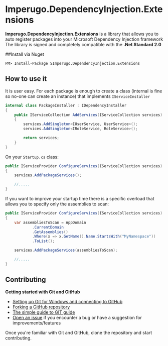 # Imperugo.DependencyInjection.Extensions

**Imperugo.DependencyInjection.Extensions** is a library that allows you to auto register packages into your Microsoft Dependency Injection framework
The library is signed and completely compatible with the **.Net Standard 2.0**


##Install via Nuget 

```
PM> Install-Package SImperugo.DependencyInjection.Extensions
```

## How to use it
It is user easy.
For each package is enough to create a class (internal is fine so no-one can create an instance) that implements `IServiceInstaller`

```csharp
internal class PackageInstaller : IDependencyInstaller
{
	public IServiceCollection AddServices(IServiceCollection services)
	{
		services.AddSingleton<IUserService, UserService>();
		services.AddSingleton<IRoleService, RoleService>();

		return services;
	}
}
```

On your `Startup.cs` class:

```csharp
public IServiceProvider ConfigureServices(IServiceCollection services)
{
	services.AddPackageServices();

	//.....
}
```
If you want to improve your startup time there is a specific overload that allows you to specify only the assemblies to scan:


```csharp
public IServiceProvider ConfigureServices(IServiceCollection services)
{
	var assembliesToScan = AppDomain
			.CurrentDomain
			.GetAssemblies()
			.Where(x => x.GetName().Name.StartsWith("MyNamespace"))
			.ToList();

	services.AddPackageServices(assembliesToScan);

	//.....
}
```

## Contributing
**Getting started with Git and GitHub**

 * [Setting up Git for Windows and connecting to GitHub](http://help.github.com/win-set-up-git/)
 * [Forking a GitHub repository](http://help.github.com/fork-a-repo/)
 * [The simple guide to GIT guide](http://rogerdudler.github.com/git-guide/)
 * [Open an issue](https://github.com/imperugo/StackExchange.Redis.Extensions/issues) if you encounter a bug or have a suggestion for improvements/features


Once you're familiar with Git and GitHub, clone the repository and start contributing.
